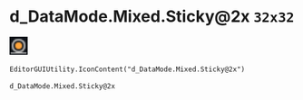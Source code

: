 # d_DataMode.Mixed.Sticky@2x `32x32`
<img src="/img/d_DataMode.Mixed.Sticky.png" width=32 height=32>

``` CSharp
EditorGUIUtility.IconContent("d_DataMode.Mixed.Sticky@2x")
```
```
d_DataMode.Mixed.Sticky@2x
```

